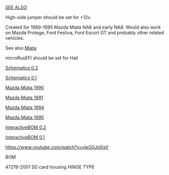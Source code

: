 [SEE ALSO](Miata-NA-48-pin-board-for-MRE-(version-0.2))


High-side jumper should be set for +12v.

Created for 1989-1995 Mazda Miata NA6 and early NA8. Would also work on Mazda Protege, Ford Festiva, Ford Escort GT and probably other related vehicles.

See also [Miata](Miata)

microRusEFI should be set for Hall

[Schematics 0.2](https://github.com/rusefi/rusefi_documentation/raw/master/Hardware/pnp_microRusEfi_48na/microrusefi48adapter_0_2.pdf)

[Schematics 0.1](https://github.com/rusefi/rusefi_documentation/raw/master/Hardware/pnp_microRusEfi_48na/microrusefi48adapter_0.1.pdf)


[Mazda Miata 1990](Mazda-Miata-1990)

[Mazda Miata 1991](Mazda-Miata-1991)

[Mazda Miata 1994](Mazda-Miata-1994)

[Mazda Miata 1995](Mazda-Miata-1995)

[InteractiveBOM 0.2](https://rusefi.com/docs/ibom/hw48na_V0.2.html)

[InteractiveBOM 0.1](https://rusefi.com/docs/ibom/hw48na_V0.1.html)

https://www.youtube.com/watch?v=vleG0Jp5isY

BOM

47219-2001 SD card housing HINGE TYPE

